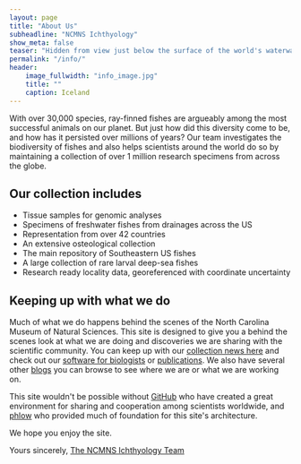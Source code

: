 ```yaml
---
layout: page
title: "About Us"
subheadline: "NCMNS Ichthyology"
show_meta: false
teaser: "Hidden from view just below the surface of the world's waterways are spectacular environments full of remarkable creatures that we are just beginning to understand..."
permalink: "/info/"
header:
    image_fullwidth: "info_image.jpg"
    title: ""
    caption: Iceland
---
```


With over 30,000 species, ray-finned fishes are argueably among the most successful animals on our planet. But just how did this diversity come to be, and how has it persisted over millions of years? Our team investigates the biodiversity of fishes and also helps scientists around the world do so by maintaining a collection of over 1 million research specimens from across the globe. 


## Our collection includes

* Tissue samples for genomic analyses
* Specimens of freshwater fishes from drainages across the US
* Representation from over 42 countries
* An extensive osteological collection
* The main repository of Southeastern US fishes
* A large collection of rare larval deep-sea fishes
* Research ready locality data, georeferenced with coordinate uncertainty



## Keeping up with what we do

Much of what we do happens behind the scenes of the North Carolina Museum of Natural Sciences. This site is designed to give you a behind the scenes look at what we are doing and discoveries we are sharing with the scientific community. You can keep up with our [collection news here][1] and check out our [software for biologists][2] or [publications][3]. We also have several other [blogs][3] you can browse to see where we are or what we are working on. 

This site wouldn't be possible without [GitHub][4] who have created a great environment for sharing and cooperation among scientists worldwide, and [phlow][5] who provided much of foundation for this site's architecture.

We hope you enjoy the site. 

Yours sincerely, [The NCMNS Ichthyology Team][7]


 [1]: http://carolinafishes.github.io/collection
 [2]: http://carolinafishes.github.io/software
 [3]: http://carolinafishes.github.io/Pubs/reprints
 [4]: https://github.com/
 [5]: http://phlow.de/
 [6]: https://github.com/
 [7]: #
 [8]: #
 [9]: #
 [10]: #